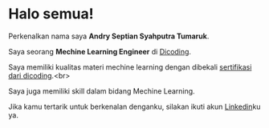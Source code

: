 # Halo semua! 

Perkenalkan nama saya **Andry Septian Syahputra Tumaruk**.<br>

Saya seorang **Mechine Learning Engineer** di [Dicoding](https://www.dicoding.com/).<br>

Saya memiliki kualitas materi mechine learning dengan dibekali [sertifikasi dari dicoding]([https://www.coursera.org/account/accomplishments/specialization/CLKJD8XBXJ3M](https://www.dicoding.com/certificates/KEXL7LG90XG2)).<br>

Saya juga memiliki skill dalam bidang Mechine Learning.<br>

Jika kamu tertarik untuk berkenalan denganku, silakan ikuti akun [Linkedin](https://www.linkedin.com/in/andry-tumaruk-5033642a5/)ku ya.
